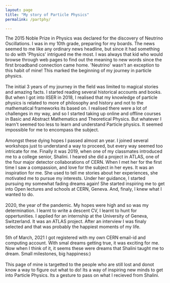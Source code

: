 ```yaml
---
layout: page
title: "My story of Particle Physics"
permalink: /partphy/

---
```

The 2015 Noble Prize in Physics was declared for the discovery of Neutrino Oscillations. I was in my 10th grade, preparing for my boards. The news seemed to me like any ordinary news headline, but since it had something to do with 'Physics' intrigued me the most. I was always that kid who would browse through web pages to find out the meaning to new words since the first broadband connection came home. 'Neutrino' wasn't an exception to this habit of mine! This marked the beginning of my journey in particle physics. 
<br><br>
The initial 3 years of my journey in the field was limited to magical stories and amazing facts. I started reading several historical accounts and books. But when I got into IISER in 2018, I realised that my knowledge of particle physics is related to more of philosophy and history and not to the mathematical frameworks its based on. I realised there were a lot of challenges in my way, and so I started taking up online and offline courses in Basic and Abstract Mathematics and Theoretical Physics. But whatever I learn't seemed too less to learn and understand Particle physics. It seemed impossible for me to encompass the subject. 
<br><br>
Amongst these dying hopes I passed almost an year. I joined several workshops just to understand a way to proceed, but every way seemed too intricate for me. Finally it was 2019, when one of my classmates introduced me to a college senior, Shalini. I heared she did a project in ATLAS, one of the four major detector collaborations of CERN. When I met her for the first time I saw a compassion, and love for the subject in her eyes. It was an inspiration for me. She used to tell me stories about her experiences, she motivated me to pursue my interests. Under her guidance, I started pursuing my somewhat fading dreams again! She started inspiring me to get into Open lectures and schools at CERN, Geneva. And, finaly, I knew what I wanted  to do.
<br><br>
2020, the year of the pandemic. My hopes were high and so was my determination. I learnt to write a descent CV, I learnt to hunt for oppertunities. I applied for an internship at the University of Geneva, Switzerland. It was an ATLAS project. After an interview I was finaly selected and that was probably the happiest moments of my life. 
<br><br>
5th of March, 2021 I got registered with my own CERN email-id and computing account. With smal dreams getting true, it was exciting for me. Now when I think of it, it seems these were dreams that Shalini taught me to dream. Small milestones, big happiness:) 
<br><br>
This page of mine is targetted to the people who are still lost and donot know a way to figure out what to do! Its a way of inspiring new minds to get into Particle Physics. Its a gesture to pass on what I recieved from Shalini.

